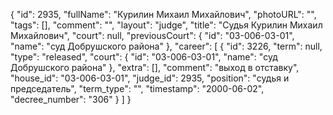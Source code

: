 {
    "id": 2935,
    "fullName": "Курилин Михаил Михайлович",
    "photoURL": "",
    "tags": [],
    "comment": "",
    "layout": "judge",
    "title": "Судья Курилин Михаил Михайлович",
    "court": null,
    "previousCourt": {
        "id": "03-006-03-01",
        "name": "суд Добрушского района"
    },
    "career": [
        {
            "id": 3226,
            "term": null,
            "type": "released",
            "court": {
                "id": "03-006-03-01",
                "name": "суд Добрушского района"
            },
            "extra": [],
            "comment": "выход в отставку",
            "house_id": "03-006-03-01",
            "judge_id": 2935,
            "position": "судья и председатель",
            "term_type": "",
            "timestamp": "2000-06-02",
            "decree_number": "306"
        }
    ]
}
